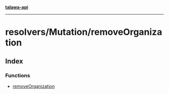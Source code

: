 [**talawa-api**](../../../README.md)

***

# resolvers/Mutation/removeOrganization

## Index

### Functions

- [removeOrganization](functions/removeOrganization.md)
